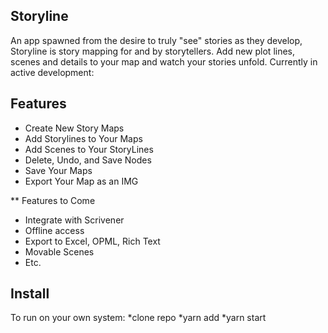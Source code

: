 ## Storyline

An app spawned from the desire to truly "see" stories as they develop, Storyline is story mapping for and by storytellers. Add new plot lines, scenes and details to your map and watch your stories unfold. Currently in active development:

## Features

 - Create New Story Maps
 - Add Storylines to Your Maps
 - Add Scenes to Your StoryLines
 - Delete, Undo, and Save Nodes
 - Save Your Maps
 - Export Your Map as an IMG

 ** Features to Come

 - Integrate with Scrivener
 - Offline access
 - Export to Excel, OPML, Rich Text
 - Movable Scenes
 - Etc.

## Install

To run on your own system:
  *clone repo
  *yarn add
  *yarn start
